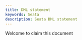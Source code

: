 ```yaml
---
title: DML statement
keywords: Seata
description: Seata DML statement
---
```


Welcome to claim this document